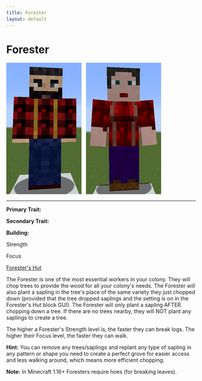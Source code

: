 ```yaml
---
title: Forester
layout: default
---
```

# Forester

<div class="infobox box text-center">
<img src="../../assets/images/workers/lumberjack_m.png" alt="Forester Male" />&nbsp;&nbsp;&nbsp;<img src="../../assets/images/workers/lumberjack_f.png" alt="Forester Female" />
<hr />
  <div class="row section-text text-left">
    <div class="col">
      <p><strong>Primary Trait:</strong></p>
      <p><strong>Secondary Trait:</strong></p>
      <p><strong>Building:</strong></p>
    </div>
    <div class="col">
      <p class="traitp">Strength</p>
      <p class="traits">Focus</p>
      <p><a href="../buildings/forester">Forester's Hut</a></p>
    </div>
  </div>
</div>

The Forester is one of the most essential workers in your colony. They will chop trees to provide the wood for all your colony's needs. The Forester will also plant a sapling in the tree's place of the same variety they just chopped down (provided that the tree dropped saplings and the setting is on in the Forester's Hut block GUI). The Forester will only plant a sapling AFTER chopping down a tree. If there are no trees nearby, they will NOT plant any saplings to create a tree.

The higher a Forester's Strength level is, the faster they can break logs. The higher their Focus level, the faster they can walk.

**Hint:** You can remove any trees/saplings and replant any type of sapling in any pattern or shape you need to create a perfect grove for easier access and less walking around, which means more efficient chopping.

**Note:** In Minecraft 1.16+ Foresters require hoes (for breaking leaves).
